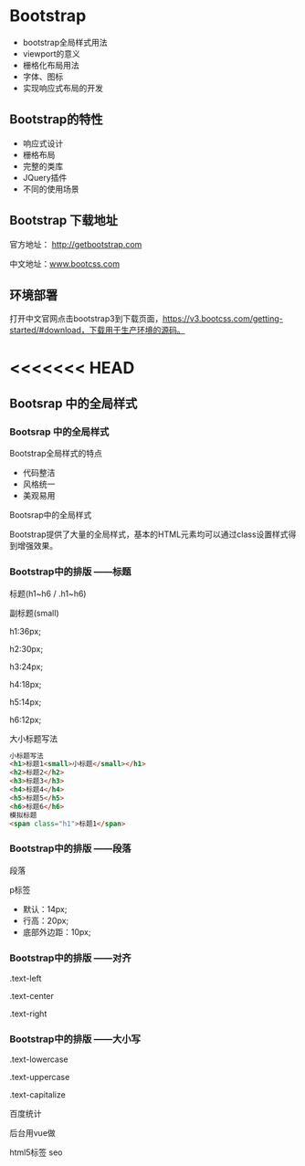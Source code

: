 # Bootstrap

- bootstrap全局样式用法
- viewport的意义
- 栅格化布局用法
- 字体、图标
- 实现响应式布局的开发

## Bootstrap的特性

- 响应式设计
- 栅格布局
- 完整的类库
- JQuery插件
- 不同的使用场景

## Bootstrap 下载地址

官方地址： http://getbootstrap.com

中文地址：www.bootcss.com

## 环境部署

打开中文官网点击bootstrap3到下载页面，https://v3.bootcss.com/getting-started/#download，下载用于生产环境的源码。

<<<<<<< HEAD
=======
## Bootsrap 中的全局样式

### Bootsrap 中的全局样式

Bootstrap全局样式的特点

- 代码整洁
- 风格统一
- 美观易用

Bootsrap中的全局样式

Bootstrap提供了大量的全局样式，基本的HTML元素均可以通过class设置样式得到增强效果。

### Bootstrap中的排版 ——标题

标题(h1~h6 / .h1~h6)

副标题(small)

h1:36px;

h2:30px;

h3:24px;

h4:18px;

h5:14px;

h6:12px;

大小标题写法

```html
小标题写法
<h1>标题1<small>小标题</small></h1>
<h2>标题2</h2>
<h3>标题3</h3>
<h4>标题4</h4>
<h5>标题5</h5>
<h6>标题6</h6>
模拟标题
<span class="h1">标题1</span>
```

### Bootstrap中的排版 ——段落

段落 

p标签

- 默认：14px;
- 行高：20px;
- 底部外边距：10px;

### Bootstrap中的排版 ——对齐

.text-left

.text-center

.text-right

### Bootstrap中的排版 ——大小写

.text-lowercase

.text-uppercase

.text-capitalize



百度统计

后台用vue做

html5标签 seo